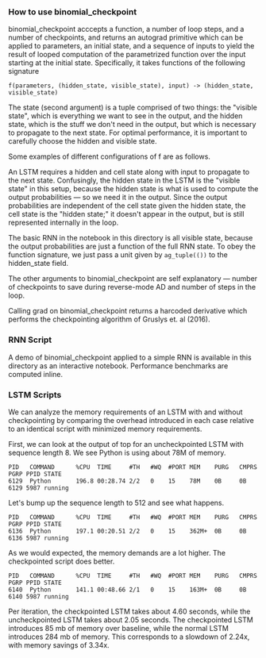 ### How to use binomial_checkpoint

binomial_checkpoint acccepts a function, a number of loop steps, and a number of checkpoints, and returns an autograd primitive which can be applied to parameters, an initial state, and a sequence of inputs to yield the result of looped computation of the parametrized function over the input starting at the initial state. Specifically, it takes functions of the following signature

`` f(parameters, (hidden_state, visible_state), input) -> (hidden_state, visible_state) ``

The state (second argument) is a tuple comprised of two things: the "visible state", which is everything we want to see in the output, and the hidden state, which is the stuff we don't need in the output, but which is necessary to propagate to the next state. For optimal performance, it is important to carefully choose the hidden and visible state. 

Some examples of different configurations of f are as follows. 

An LSTM requires a hidden and cell state along with input to propagate to the next state. Confusingly, the hidden state in the LSTM is the "visible state" in this setup, because the hidden state is what is used to compute the output probabilities — so we need it in the output. Since the output probabilities are independent of the cell state given the hidden state, the cell state is the "hidden state;" it doesn't appear in the output, but is still represented internally in the loop. 

The basic RNN in the notebook in this directory is all visible state, because the output probabilities are just a function of the full RNN state. To obey the function signature, we just pass a unit given by ``ag_tuple(())`` to the hidden_state field. 

The other arguments to binomial_checkpoint are self explanatory — number of checkpoints to save during reverse-mode AD and number of steps in the loop. 

Calling grad on binomial_checkpoint returns a harcoded derivative which performs the checkpointing algorithm of Gruslys et. al (2016). 

### RNN Script

A demo of binomial_checkpoint applied to a simple RNN is available in this directory as an interactive notebook. Performance benchmarks are computed inline. 

### LSTM Scripts

We can analyze the memory requirements of an LSTM with and without checkpointing by comparing the overhead introduced in each case relative to an identical script with minimized memory requirements. 

First, we can look at the output of top for an uncheckpointed LSTM with sequence length 8. We see Python is
using about 78M of memory. 
```
PID   COMMAND      %CPU  TIME     #TH   #WQ  #PORT MEM    PURG   CMPRS  PGRP PPID STATE    
6129  Python       196.8 00:28.74 2/2   0    15    78M    0B     0B     6129 5987 running  
```

Let's bump up the sequence length to 512 and see what happens. 
```
PID   COMMAND      %CPU  TIME     #TH   #WQ  #PORT MEM    PURG   CMPRS  PGRP PPID STATE    
6136  Python       197.1 00:20.51 2/2   0    15    362M+  0B     0B     6136 5987 running
```

As we would expected, the memory demands are a lot higher. The checkpointed script does better. 
```
PID   COMMAND      %CPU  TIME     #TH   #WQ  #PORT MEM    PURG   CMPRS  PGRP PPID STATE    
6140  Python       141.1 00:48.66 2/1   0    15    163M+  0B     0B     6140 5987 running
```

Per iteration, the checkpointed LSTM takes about 4.60 seconds, while the uncheckpointed LSTM takes 
about 2.05 seconds. The checkpointed LSTM introduces 85 mb of memory over baseline, while the normal
LSTM introduces 284 mb of memory. This corresponds to a slowdown of 2.24x, with memory savings of 3.34x.


